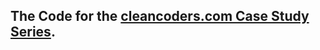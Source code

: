 ## The Code for the [cleancoders.com Case Study Series](http://cleancoders.com/category/java-case-study).
